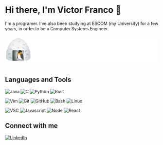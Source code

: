 # Hi there, I'm Victor Franco :wave:

I'm a programer. I've also been studying at ESCOM (my University) for a few
years, in order to be a Computer Systems Engineer.

![animation](animation.svg "I ❤️ LINUX")

## Languages and Tools

![Java](https://img.shields.io/badge/java-EC1F24?style=for-the-badge&logo=openjdk&logoColor=white&labelColor=101010)
![C](https://img.shields.io/badge/c-004283?style=for-the-badge&logo=c&logoColor=white&labelColor=101010)
![Python](https://img.shields.io/badge/python-3476AB?style=for-the-badge&logo=python&logoColor=white&labelColor=101010)
![Rust](https://img.shields.io/badge/rust-E33616?style=for-the-badge&logo=rust&logoColor=white&labelColor=101010)

![Vim](https://img.shields.io/badge/vim-019332?style=for-the-badge&logo=vim&logoColor=white&labelColor=101010)
![Git](https://img.shields.io/badge/git-F15030?style=for-the-badge&logo=git&logoColor=white&labelColor=101010)
![GitHub](https://img.shields.io/badge/github-282F35?style=for-the-badge&logo=github&logoColor=white&labelColor=101010)
![Bash](https://img.shields.io/badge/bash-282F35?style=for-the-badge&logo=linux&logoColor=white&labelColor=101010)
![Linux](https://img.shields.io/badge/linux-101010?style=for-the-badge&logo=linux&logoColor=white&labelColor=101010)

![VSC](https://img.shields.io/badge/vsc-006EB0?style=for-the-badge&logo=visual-studio-code&logoColor=white&labelColor=101010)
![Javascript](https://img.shields.io/badge/javascript-F7DF1E?style=for-the-badge&logo=javascript&logoColor=white&labelColor=101010)
![Node](https://img.shields.io/badge/node-026300?style=for-the-badge&logo=nodedotjs&logoColor=white&labelColor=101010)
![React](https://img.shields.io/badge/react-79D8F7?style=for-the-badge&logo=react&logoColor=white&labelColor=101010)

## Connect with me

[![LinkedIn](https://img.shields.io/badge/linkedin-0A66C2?style=for-the-badge&logo=linkedin&logoColor=white&labelColor=101010)](https://www.linkedin.com/in/victor-franco-developer/)
